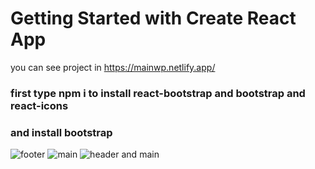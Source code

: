 # Getting Started with Create React App
you can see project in https://mainwp.netlify.app/
### first type npm i to install react-bootstrap and bootstrap and react-icons
### and install bootstrap


![footer](https://github.com/alirezatalebizadeh/main-wp-react-update/assets/104105725/0eb084de-d133-42bb-b14e-6fc2538dbacf)
![main](https://github.com/alirezatalebizadeh/main-wp-react-update/assets/104105725/29f8ab17-39c1-4f9c-87c9-073d103d03e3)
![header and main](https://github.com/alirezatalebizadeh/main-wp-react-update/assets/104105725/7d36c538-9092-4fab-b988-7cd369fb02d5)
